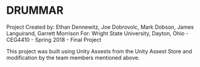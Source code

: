# DRUMMAR

Project Created by: Ethan Dennewitz, Joe Dobrovolc, Mark Dobson, James Languirand, Garrett Morrison
For: Wright State University, Dayton, Ohio - CEG4410 - Spring 2018 - Final Project

This project was built using Unity Assests from the Unity Assest Store and modification by the team members mentioned above. 
